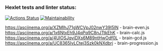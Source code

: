 ### Hexlet tests and linter status:
[![Actions Status](https://github.com/oleg3854/frontend-project-44/actions/workflows/hexlet-check.yml/badge.svg)](https://github.com/oleg3854/frontend-project-44/actions)
[![Maintainability](https://api.codeclimate.com/v1/badges/625b498491e245af97a5/maintainability)](https://codeclimate.com/github/oleg3854/frontend-project-44/maintainability)

https://asciinema.org/a/XZMlhJ71gWCVpJ02nwY39I5IN - brain-even.js
https://asciinema.org/a/1x6NtxEh9J4qPq9C8nJTtkEhK - brain-calc.js
https://asciinema.org/a/4UlOSJqviDXs6M89ntHwOdf0L - brain-gcd.js
https://asciinema.org/a/UC8365IvLCtej3Szk0kNXdbrj - brain-progression.js
